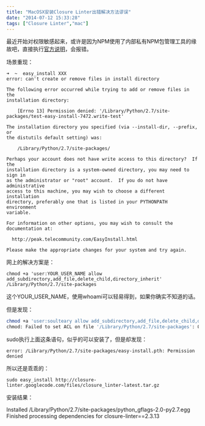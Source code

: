 ```yaml
---
title: "MacOSX安装Closure Linter出错解决方法谬误"
date: "2014-07-12 15:33:28"
tags: ["Closure Linter","mac"]
---
```



最近开始对权限敏感起来，或许是因为NPM使用了内部私有NPM包管理工具的缘故吧，直接执行[官方说明](https://developers.google.com/closure/utilities/docs/linter_howto)，会报错。

场景重现：

```
➜  ~  easy_install XXX
error: can't create or remove files in install directory

The following error occurred while trying to add or remove files in the
installation directory:

    [Errno 13] Permission denied: '/Library/Python/2.7/site-packages/test-easy-install-7472.write-test'

The installation directory you specified (via --install-dir, --prefix, or
the distutils default setting) was:

    /Library/Python/2.7/site-packages/

Perhaps your account does not have write access to this directory?  If the
installation directory is a system-owned directory, you may need to sign in
as the administrator or "root" account.  If you do not have administrative
access to this machine, you may wish to choose a different installation
directory, preferably one that is listed in your PYTHONPATH environment
variable.

For information on other options, you may wish to consult the
documentation at:

  http://peak.telecommunity.com/EasyInstall.html

Please make the appropriate changes for your system and try again.
```

网上的解决方案是：

```chmod +a 'user:YOUR_USER_NAME allow add_subdirectory,add_file,delete_child,directory_inherit' /Library/Python/2.7/site-packages```

这个YOUR_USER_NAME，使用whoami可以轻易得到，如果你确实不知道的话。

但是发现：

```sh
chmod +a 'user:soulteary allow add_subdirectory,add_file,delete_child,directory_inherit' /Library/Python/2.7/site-packages
chmod: Failed to set ACL on file '/Library/Python/2.7/site-packages': Operation not permitted
```

sudo执行上面这条语句，似乎的可以安装了，但是却发现：

```error: /Library/Python/2.7/site-packages/easy-install.pth: Permission denied```

所以还是乖乖的：

```sudo easy_install http://closure-linter.googlecode.com/files/closure_linter-latest.tar.gz```

安装结果：

Installed /Library/Python/2.7/site-packages/python_gflags-2.0-py2.7.egg Finished processing dependencies for closure-linter==2.3.13

